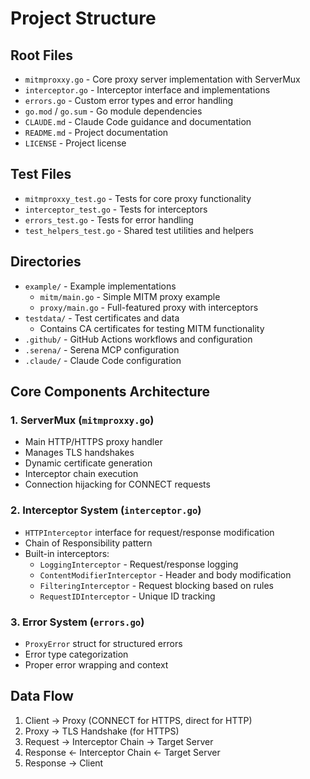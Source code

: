 # Project Structure

## Root Files
- `mitmproxxy.go` - Core proxy server implementation with ServerMux
- `interceptor.go` - Interceptor interface and implementations
- `errors.go` - Custom error types and error handling
- `go.mod` / `go.sum` - Go module dependencies
- `CLAUDE.md` - Claude Code guidance and documentation
- `README.md` - Project documentation
- `LICENSE` - Project license

## Test Files
- `mitmproxxy_test.go` - Tests for core proxy functionality
- `interceptor_test.go` - Tests for interceptors
- `errors_test.go` - Tests for error handling
- `test_helpers_test.go` - Shared test utilities and helpers

## Directories
- `example/` - Example implementations
  - `mitm/main.go` - Simple MITM proxy example
  - `proxy/main.go` - Full-featured proxy with interceptors
- `testdata/` - Test certificates and data
  - Contains CA certificates for testing MITM functionality
- `.github/` - GitHub Actions workflows and configuration
- `.serena/` - Serena MCP configuration
- `.claude/` - Claude Code configuration

## Core Components Architecture

### 1. ServerMux (`mitmproxxy.go`)
- Main HTTP/HTTPS proxy handler
- Manages TLS handshakes
- Dynamic certificate generation
- Interceptor chain execution
- Connection hijacking for CONNECT requests

### 2. Interceptor System (`interceptor.go`)
- `HTTPInterceptor` interface for request/response modification
- Chain of Responsibility pattern
- Built-in interceptors:
  - `LoggingInterceptor` - Request/response logging
  - `ContentModifierInterceptor` - Header and body modification
  - `FilteringInterceptor` - Request blocking based on rules
  - `RequestIDInterceptor` - Unique ID tracking

### 3. Error System (`errors.go`)
- `ProxyError` struct for structured errors
- Error type categorization
- Proper error wrapping and context

## Data Flow
1. Client → Proxy (CONNECT for HTTPS, direct for HTTP)
2. Proxy → TLS Handshake (for HTTPS)
3. Request → Interceptor Chain → Target Server
4. Response ← Interceptor Chain ← Target Server
5. Response → Client